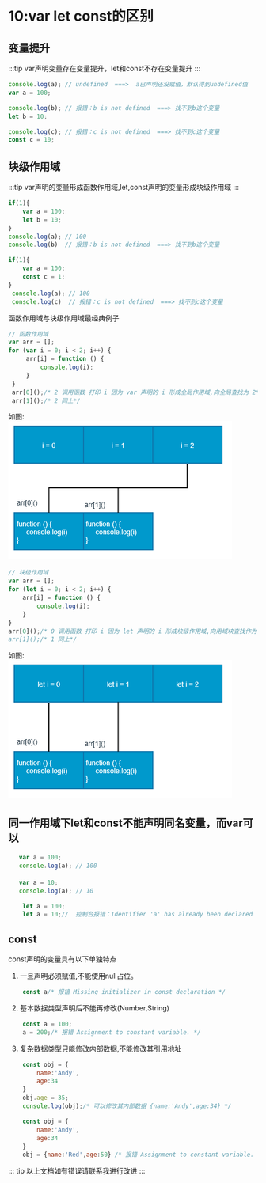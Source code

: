 # 10:var let const的区别
## 变量提升
:::tip
var声明变量存在变量提升，let和const不存在变量提升
:::
```js
console.log(a); // undefined  ===>  a已声明还没赋值，默认得到undefined值
var a = 100;
```
```js
console.log(b); // 报错：b is not defined  ===> 找不到b这个变量
let b = 10;
```
```js
console.log(c); // 报错：c is not defined  ===> 找不到c这个变量
const c = 10;
```
## 块级作用域
:::tip
var声明的变量形成函数作用域,let,const声明的变量形成块级作用域
:::
```js
if(1){
    var a = 100;
    let b = 10;
}
console.log(a); // 100
console.log(b)  // 报错：b is not defined  ===> 找不到b这个变量
```
```js
if(1){
    var a = 100;        
    const c = 1;
}
 console.log(a); // 100
 console.log(c)  // 报错：c is not defined  ===> 找不到c这个变量
```
函数作用域与块级作用域最经典例子
```js
// 函数作用域
var arr = [];
for (var i = 0; i < 2; i++) {
     arr[i] = function () {
         console.log(i); 
     }
 }
 arr[0]();/* 2 调用函数 打印 i 因为 var 声明的 i 形成全局作用域,向全局查找为 2*/
 arr[1]();/* 2 同上*/
 ```
 如图:<br>
 ![var](../images/var.png)
 ```js
// 块级作用域
var arr = [];
for (let i = 0; i < 2; i++) {
     arr[i] = function () {
         console.log(i); 
     }
 }
 arr[0]();/* 0 调用函数 打印 i 因为 let 声明的 i 形成块级作用域,向用域块查找作为 0/
 arr[1]();/* 1 同上*/
 ```
 如图:<br>
 ![let](../images/let.png)
 ## 同一作用域下let和const不能声明同名变量，而var可以
 ```js
    var a = 100;
    console.log(a); // 100

    var a = 10;
    console.log(a); // 10
```
```js
    let a = 100;
    let a = 10;//  控制台报错：Identifier 'a' has already been declared  ===> 标识符a已经被声明了。
```
## const
const声明的变量具有以下单独特点<br>
1. 一旦声明必须赋值,不能使用null占位。
```js
    const a/* 报错 Missing initializer in const declaration */
```
2. 基本数据类型声明后不能再修改(Number,String)
```js
    const a = 100;
    a = 200;/* 报错 Assignment to constant variable. */
```
3. 复杂数据类型只能修改内部数据,不能修改其引用地址
```js
    const obj = {
        name:'Andy',
        age:34
    }
    obj.age = 35;
    console.log(obj);/* 可以修改其内部数据 {name:'Andy',age:34} */
```
```js
    const obj = {
        name:'Andy',
        age:34
    }
    obj = {name:'Red',age:50} /* 报错 Assignment to constant variable. */
```
::: tip
以上文档如有错误请联系我进行改进
:::

